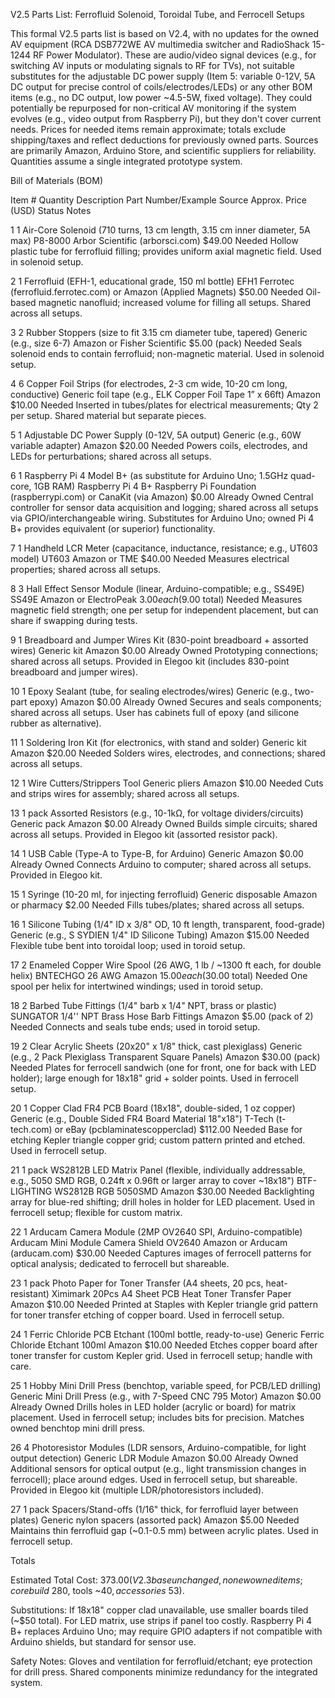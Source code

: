 V2.5 Parts List: Ferrofluid Solenoid, Toroidal Tube, and Ferrocell Setups



This formal V2.5 parts list is based on V2.4, with no updates for the owned AV equipment (RCA DSB772WE AV multimedia switcher and RadioShack 15-1244 RF Power Modulator). These are audio/video signal devices (e.g., for switching AV inputs or modulating signals to RF for TVs), not suitable substitutes for the adjustable DC power supply (Item 5: variable 0-12V, 5A DC output for precise control of coils/electrodes/LEDs) or any other BOM items (e.g., no DC output, low power ~4.5-5W, fixed voltage). They could potentially be repurposed for non-critical AV monitoring if the system evolves (e.g., video output from Raspberry Pi), but they don't cover current needs. Prices for needed items remain approximate; totals exclude shipping/taxes and reflect deductions for previously owned parts. Sources are primarily Amazon, Arduino Store, and scientific suppliers for reliability. Quantities assume a single integrated prototype system.



Bill of Materials (BOM)



Item #	Quantity	Description	Part Number/Example	Source	Approx. Price (USD)	Status	Notes

1	1	Air-Core Solenoid (710 turns, 13 cm length, 3.15 cm inner diameter, 5A max)	P8-8000	Arbor Scientific (arborsci.com)	$49.00	Needed	Hollow plastic tube for ferrofluid filling; provides uniform axial magnetic field. Used in solenoid setup.

2	1	Ferrofluid (EFH-1, educational grade, 150 ml bottle)	EFH1	Ferrotec (ferrofluid.ferrotec.com) or Amazon (Applied Magnets)	$50.00	Needed	Oil-based magnetic nanofluid; increased volume for filling all setups. Shared across all setups.

3	2	Rubber Stoppers (size to fit 3.15 cm diameter tube, tapered)	Generic (e.g., size 6-7)	Amazon or Fisher Scientific	$5.00 (pack)	Needed	Seals solenoid ends to contain ferrofluid; non-magnetic material. Used in solenoid setup.

4	6	Copper Foil Strips (for electrodes, 2-3 cm wide, 10-20 cm long, conductive)	Generic foil tape (e.g., ELK Copper Foil Tape 1” x 66ft)	Amazon	$10.00	Needed	Inserted in tubes/plates for electrical measurements; Qty 2 per setup. Shared material but separate pieces.

5	1	Adjustable DC Power Supply (0-12V, 5A output)	Generic (e.g., 60W variable adapter)	Amazon	$20.00	Needed	Powers coils, electrodes, and LEDs for perturbations; shared across all setups.

6	1	Raspberry Pi 4 Model B+ (as substitute for Arduino Uno; 1.5GHz quad-core, 1GB RAM)	Raspberry Pi 4 B+	Raspberry Pi Foundation (raspberrypi.com) or CanaKit (via Amazon)	$0.00	Already Owned	Central controller for sensor data acquisition and logging; shared across all setups via GPIO/interchangeable wiring. Substitutes for Arduino Uno; owned Pi 4 B+ provides equivalent (or superior) functionality.

7	1	Handheld LCR Meter (capacitance, inductance, resistance; e.g., UT603 model)	UT603	Amazon or TME	$40.00	Needed	Measures electrical properties; shared across all setups.

8	3	Hall Effect Sensor Module (linear, Arduino-compatible; e.g., SS49E)	SS49E	Amazon or ElectroPeak	$3.00 each ($9.00 total)	Needed	Measures magnetic field strength; one per setup for independent placement, but can share if swapping during tests.

9	1	Breadboard and Jumper Wires Kit (830-point breadboard + assorted wires)	Generic kit	Amazon	$0.00	Already Owned	Prototyping connections; shared across all setups. Provided in Elegoo kit (includes 830-point breadboard and jumper wires).

10	1	Epoxy Sealant (tube, for sealing electrodes/wires)	Generic (e.g., two-part epoxy)	Amazon	$0.00	Already Owned	Secures and seals components; shared across all setups. User has cabinets full of epoxy (and silicone rubber as alternative).

11	1	Soldering Iron Kit (for electronics, with stand and solder)	Generic kit	Amazon	$20.00	Needed	Solders wires, electrodes, and connections; shared across all setups.

12	1	Wire Cutters/Strippers Tool	Generic pliers	Amazon	$10.00	Needed	Cuts and strips wires for assembly; shared across all setups.

13	1 pack	Assorted Resistors (e.g., 10-1kΩ, for voltage dividers/circuits)	Generic pack	Amazon	$0.00	Already Owned	Builds simple circuits; shared across all setups. Provided in Elegoo kit (assorted resistor pack).

14	1	USB Cable (Type-A to Type-B, for Arduino)	Generic	Amazon	$0.00	Already Owned	Connects Arduino to computer; shared across all setups. Provided in Elegoo kit.

15	1	Syringe (10-20 ml, for injecting ferrofluid)	Generic disposable	Amazon or pharmacy	$2.00	Needed	Fills tubes/plates; shared across all setups.

16	1	Silicone Tubing (1/4" ID x 3/8" OD, 10 ft length, transparent, food-grade)	Generic (e.g., S SYDIEN 1/4" ID Silicone Tubing)	Amazon	$15.00	Needed	Flexible tube bent into toroidal loop; used in toroid setup.

17	2	Enameled Copper Wire Spool (26 AWG, 1 lb / ~1300 ft each, for double helix)	BNTECHGO 26 AWG	Amazon	$15.00 each ($30.00 total)	Needed	One spool per helix for intertwined windings; used in toroid setup.

18	2	Barbed Tube Fittings (1/4" barb x 1/4" NPT, brass or plastic)	SUNGATOR 1/4'' NPT Brass Hose Barb Fittings	Amazon	$5.00 (pack of 2)	Needed	Connects and seals tube ends; used in toroid setup.

19	2	Clear Acrylic Sheets (20x20" x 1/8" thick, cast plexiglass)	Generic (e.g., 2 Pack Plexiglass Transparent Square Panels)	Amazon	$30.00 (pack)	Needed	Plates for ferrocell sandwich (one for front, one for back with LED holder); large enough for 18x18" grid + solder points. Used in ferrocell setup.

20	1	Copper Clad FR4 PCB Board (18x18", double-sided, 1 oz copper)	Generic (e.g., Double Sided FR4 Board Material 18"x18")	T-Tech (t-tech.com) or eBay (pcblaminatescopperclad)	$112.00	Needed	Base for etching Kepler triangle copper grid; custom pattern printed and etched. Used in ferrocell setup.

21	1 pack	WS2812B LED Matrix Panel (flexible, individually addressable, e.g., 5050 SMD RGB, 0.24ft x 0.96ft or larger array to cover ~18x18")	BTF-LIGHTING WS2812B RGB 5050SMD	Amazon	$30.00	Needed	Backlighting array for blue-red shifting; drill holes in holder for LED placement. Used in ferrocell setup; flexible for custom matrix.

22	1	Arducam Camera Module (2MP OV2640 SPI, Arduino-compatible)	Arducam Mini Module Camera Shield OV2640	Amazon or Arducam (arducam.com)	$30.00	Needed	Captures images of ferrocell patterns for optical analysis; dedicated to ferrocell but shareable.

23	1 pack	Photo Paper for Toner Transfer (A4 sheets, 20 pcs, heat-resistant)	Ximimark 20Pcs A4 Sheet PCB Heat Toner Transfer Paper	Amazon	$10.00	Needed	Printed at Staples with Kepler triangle grid pattern for toner transfer etching of copper board. Used in ferrocell setup.

24	1	Ferric Chloride PCB Etchant (100ml bottle, ready-to-use)	Generic Ferric Chloride Etchant 100ml	Amazon	$10.00	Needed	Etches copper board after toner transfer for custom Kepler grid. Used in ferrocell setup; handle with care.

25	1	Hobby Mini Drill Press (benchtop, variable speed, for PCB/LED drilling)	Generic Mini Drill Press (e.g., with 7-Speed CNC 795 Motor)	Amazon	$0.00	Already Owned	Drills holes in LED holder (acrylic or board) for matrix placement. Used in ferrocell setup; includes bits for precision. Matches owned benchtop mini drill press.

26	4	Photoresistor Modules (LDR sensors, Arduino-compatible, for light output detection)	Generic LDR Module	Amazon	$0.00	Already Owned	Additional sensors for optical output (e.g., light transmission changes in ferrocell); place around edges. Used in ferrocell setup, but shareable. Provided in Elegoo kit (multiple LDR/photoresistors included).

27	1 pack	Spacers/Stand-offs (1/16" thick, for ferrofluid layer between plates)	Generic nylon spacers (assorted pack)	Amazon	$5.00	Needed	Maintains thin ferrofluid gap (~0.1-0.5 mm) between acrylic plates. Used in ferrocell setup.

Totals

Estimated Total Cost: $373.00 (V2.3 base unchanged, no new owned items; core build ~$280, tools ~$40, accessories ~$53).

Substitutions: If 18x18" copper clad unavailable, use smaller boards tiled (~$50 total). For LED matrix, use strips if panel too costly. Raspberry Pi 4 B+ replaces Arduino Uno; may require GPIO adapters if not compatible with Arduino shields, but standard for sensor use.

Safety Notes: Gloves and ventilation for ferrofluid/etchant; eye protection for drill press. Shared components minimize redundancy for the integrated system.

